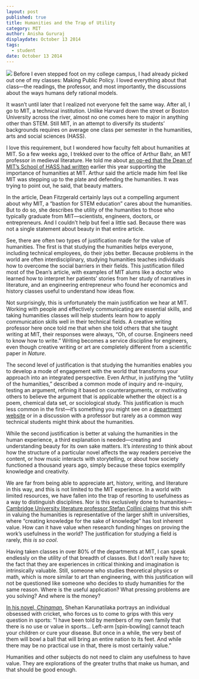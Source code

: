 ```yaml
---
layout: post
published: true
title: Humanities and the Trap of Utility
category: MIT
author: Anisha Gururaj
displaydate: October 13 2014
tags: 
  - student
date: October 13 2014
---
```


![](http://phdcomics.com/comics/archive/phd011808s.gif)
Before I even stepped foot on my college campus, I had already picked out one of my classes: Making Public Policy. I loved everything about that class—the readings, the professor, and most importantly, the discussions about the ways humans defy rational models.

It wasn’t until later that I realized not everyone felt the same way. After all, I go to MIT, a technical institution. Unlike Harvard down the street or Boston University across the river, almost no one comes here to major in anything other than STEM. Still MIT, in an attempt to diversify its students’ backgrounds requires on average one class per semester in the humanities, arts and social sciences (HASS).

I love this requirement, but I wondered how faculty felt about humanities at MIT. So a few weeks ago, I trekked over to the office of Arthur Bahr, an MIT professor in medieval literature. He told me about [an op-ed that the Dean of MIT’s School of HASS had written](http://www.bostonglobe.com/opinion/2014/04/30/mit-humanities-are-just-important-stem/ZOArg1PgEFy2wm4ptue56I/story.html) earlier this year supporting the importance of humanities at MIT. Arthur said the article made him feel like MIT was stepping up to the plate and defending the humanities. It was trying to point out, he said, that beauty matters.

In the article, Dean Fitzgerald certainly lays out a compelling argument about why MIT, a “bastion for STEM education” cares about the humanities. But to do so, she describes the utility of the humanities to those who typically graduate from MIT—scientists, engineers, doctors, or entrepreneurs. And I couldn’t help but feel a little sad. Because there was not a single statement about beauty in that entire article.

See, there are often two types of justification made for the value of humanities. The first is that studying the humanities helps everyone, including technical employees, do their jobs better. Because problems in the world are often interdisciplinary, studying humanities teaches individuals how to overcome the social barriers in their fields. This justification filled most of the Dean’s article, with examples of MIT alums like a doctor who learned how to interpret her patients’ stories from her study of narratives in literature, and an engineering entrepreneur who found her economics and history classes useful to understand how ideas flow. 

Not surprisingly, this is unfortunately the main justification we hear at MIT. Working with people and effectively communicating are essential skills, and taking humanities classes will help students learn how to apply communication skills well in their technical fields. A creative writing professor here once told me that when she told others that she taught writing at MIT, their responses were always, “Oh, of course. Engineers need to know how to write.” Writing becomes a service discipline for engineers, even though creative writing or art are completely different from a scientific paper in _Nature_. 

The second level of justification is that studying the humanities enables you to develop a mode of engagement with the world that transforms your approach into an integrated perspective. Even Arthur, in justifying the “utility of the humanities,” described a common mode of inquiry and re-inquiry, testing an argument, refining it based on counterarguments, or motivating others to believe the argument that is applicable whether the object is a poem, chemical data set, or sociological study. This justification is much less common in the first—it’s something you might see on a [department website](http://shc.stanford.edu/why-do-humanities-matter) or in a discussion with a professor but rarely as a common way technical students might think about the humanities. 

While the second justification is better at valuing the humanities in the human experience, a third explanation is needed—creating and understanding beauty for its own sake matters. It’s _interesting_ to think about how the structure of a particular novel affects the way readers perceive the content, or how music interacts with storytelling, or about how society functioned a thousand years ago, simply because these topics exemplify knowledge and creativity. 

We are far from being able to appreciate art, history, writing, and literature in this way, and this is not limited to the MIT experience. In a world with limited resources, we have fallen into the trap of resorting to usefulness as a way to distinguish disciplines. Nor is this exclusively done to humanities—[Cambridge University literature professor Stefan Collini claims](http://news.harvard.edu/gazette/story/2013/05/oh-the-humanities/) that this shift in valuing the humanities is representative of the larger shift in universities, where “creating knowledge for the sake of knowledge” has lost inherent value. How can it have value when research funding hinges on proving the work’s usefulness in the world? The justification for studying a field is rarely, _this is so cool_. 

Having taken classes in over 80% of the departments at MIT, I can speak endlessly on the utility of that breadth of classes. But I don’t really have to; the fact that they are experiences in critical thinking and imagination is intrinsically valuable. Still, someone who studies theoretical physics or math, which is more similar to art than engineering, with this justification will not be questioned like someone who decides to study humanities for the same reason. Where is the useful application? What pressing problems are you solving? And where is the money?

[In his novel, _Chinaman_,](http://www.independent.co.uk/arts-entertainment/books/reviews/chinaman-by-shehan-karunatilaka-2276043.html) Shehan Karunatilaka portrays an individual obsessed with cricket, who forces us to come to grips with this very question in sports: "I have been told by members of my own family that there is no use or value in sports... Left-arm [spin-bowling] cannot teach your children or cure your disease. But once in a while, the very best of them will bowl a ball that will bring an entire nation to its feet. And while there may be no practical use in that, there is most certainly value.”

Humanities and other subjects do not need to claim any usefulness to have value. They are explorations of the greater truths that make us human, and that should be good enough.